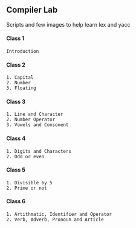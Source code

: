 ## Compiler Lab
Scripts and few images to help learn lex and yacc

#### Class 1
```
Introduction
```

#### Class 2
```
1. Capital
2. Number
3. Floating
```

#### Class 3
```
1. Line and Character
2. Number Operator
3. Vowels and Consonent
```

#### Class 4
```
1. Digits and Characters
2. Odd or even
```

#### Class 5
```
1. Divisible by 5
2. Prime or not
```

#### Class 6
```
1. Artithmatic, Identifier and Operator
2. Verb, Adverb, Pronoun and Article
```
